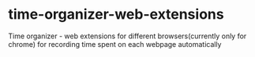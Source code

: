 # time-organizer-web-extensions
Time organizer - web extensions for different browsers(currently only for chrome) for recording time spent on each webpage automatically
